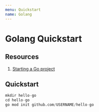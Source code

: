 ```yaml
---
menu: Quickstart
name: Golang
---
```


# Golang Quickstart

## Resources

1. [Starting a Go project](https://www.wolfe.id.au/2020/03/10/starting-a-go-project/)

## Quickstart

```s
mkdir hello-go
cd hello-go
go mod init github.com/USERNAME/hello-go
```
